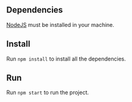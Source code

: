 ## Dependencies
[NodeJS](https://nodejs.org/en/) must be installed in your machine.

## Install

Run `npm install` to install all the dependencies.

## Run

Run `npm start` to run the project.
